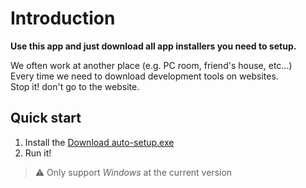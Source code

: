 
# Introduction

**Use this app and just download all app installers you need to setup.** 

We often work at another place (e.g. PC room, friend's house, etc...)\
Every time we need to download development tools on websites. \
Stop it! don't go to the website.

## Quick start
1. Install the 
[Download auto-setup.exe](https://github.com/milkcoke/auto-setup/releases/download/v1.1.2/auto-setup.exe)
2. Run it!

> ⚠️ Only support _Windows_ at the current version
